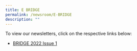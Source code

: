 ```yaml
---
title: E BRIDGE
permalink: /newsroom/E-BRIDGE
description: ""
---
```

To view our newsletters, click on the respective links below:

* [BRIDGE 2022 Issue 1](/files/E%20BRIDGE/Bridge%202022%20Issue%201.pdf)